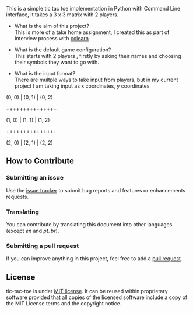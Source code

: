 This is a simple tic tac toe implementation in Python with Command Line interface, It takes a 3 x 3 matrix with 2 players.

- What is the aim of this project?<br>
This is more of a take home assignment, I created this as part of interview process with [colearn](https://colearn.co/)


- What is the default game configuration?<br>
This starts with 2 players , firstly by asking their names and choosing their symbols they want to go with.

- What is the input format?<br>
There are multple ways to take input from players, but in my current project I am taking input as x coordinates, y coordinates

(0, 0) | (0, 1) | (0, 2)

+++++++++++++++

(1, 0) | (1, 1) | (1, 2)

+++++++++++++++

(2, 0) | (2, 1) | (2, 2)


## How to Contribute

### Submitting an issue

Use the [issue tracker](https://github.com/mjbrusso/game2dboard/issues) to submit bug reports and features or enhancements requests.


### Translating

You can contribute by translating this document into other languages ​​(except *en* and *pt_br*).

### Submitting a pull request

If you can improve anything in this project, feel free to add a [pull request](https://github.com/Anupam02/tic-tac-toe/pulls).


## License

tic-tac-toe is under [MIT license](https://github.com/mjbrusso/game2dboard/blob/master/LICENSE). It can be reused within proprietary software provided that all copies of the licensed software include a copy of the MIT License terms and the copyright notice.
